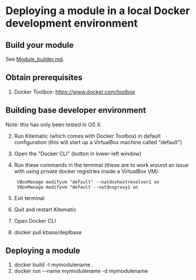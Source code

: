 # Deploying a module in a local Docker development environment

## Build your module

See [Module_builder.md](Module_builder.md).

## Obtain prerequisites

1. Docker Toolbox: https://www.docker.com/toolbox

## Building base developer environment

Note: this has only been tested in OS X.

2. Run Kitematic (which comes with Docker Toolbox) in default configuration (this will start up a VirtualBox machine called "default")
3. Open the "Docker CLI" (button in lower-left window)
4. Run these commands in the terminal (these are to work around an issue with using private docker registries inside a VirtualBox VM):

        VBoxManage modifyvm "default" --natdnshostresolver1 on
        VBoxManage modifyvm "default --natdnsproxy1 on
6. Exit terminal
7. Quit and restart Kitematic
8. Open Docker CLI
9. docker pull kbase/deplbase

## Deploying a module

1. docker build -t mymodulename .
2. docker run --name mymodulename -d mymodulename
